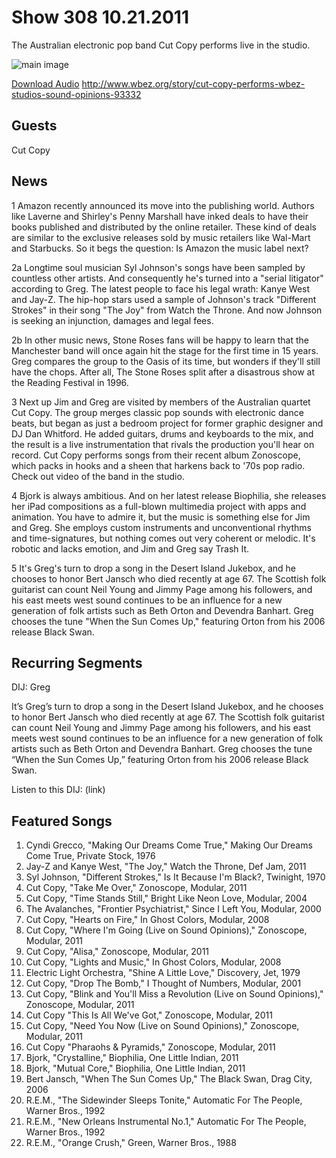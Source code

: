# Show 308 10.21.2011
The Australian electronic pop band Cut Copy performs live in the studio. 



![main image](http://www.soundopinions.org/images/2011/cutcopy.jpg)

[Download Audio](http://audio.soundopinions.org/streams/2011/10/so_20111021.m3u)
http://www.wbez.org/story/cut-copy-performs-wbez-studios-sound-opinions-93332

## Guests
Cut Copy

## News
1 Amazon recently announced its move into the publishing world. Authors like Laverne and Shirley's Penny Marshall have inked deals to have their books published and distributed by the online retailer. These kind of deals are similar to the exclusive releases sold by music retailers like Wal-Mart and Starbucks. So it begs the question: Is Amazon the music label next?

2a Longtime soul musician Syl Johnson's songs have been sampled by countless other artists. And consequently he's turned into a "serial litigator" according to Greg. The latest people to face his legal wrath: Kanye West and Jay-Z. The hip-hop stars used a sample of Johnson's track "Different Strokes" in their song "The Joy" from Watch the Throne. And now Johnson is seeking an injunction, damages and legal fees. 

2b In other music news, Stone Roses fans will be happy to learn that the Manchester band will once again hit the stage for the first time in 15 years. Greg compares the group to the Oasis of its time, but wonders if they'll still have the chops. After all, The Stone Roses split after a disastrous show at the Reading Festival in 1996.

3 Next up Jim and Greg are visited by members of the Australian quartet Cut Copy. The group merges classic pop sounds with electronic dance beats, but began as just a bedroom project for former graphic designer and DJ Dan Whitford. He added guitars, drums and keyboards to the mix, and the result is a live instrumentation that rivals the production you'll hear on record. Cut Copy performs songs from their recent album Zonoscope, which packs in hooks and a sheen that harkens back to '70s pop radio. Check out video of the band in the studio.

4 Bjork is always ambitious. And on her latest release Biophilia, she releases her iPad compositions as a full-blown multimedia project with apps and animation. You have to admire it, but the music is something else for Jim and Greg. She employs custom instruments and unconventional rhythms and time-signatures, but nothing comes out very coherent or melodic. It's robotic and lacks emotion, and Jim and Greg say Trash It.

5 It's Greg's turn to drop a song in the Desert Island Jukebox, and he chooses to honor Bert Jansch who died recently at age 67. The Scottish folk guitarist can count Neil Young and Jimmy Page among his followers, and his east meets west sound continues to be an influence for a new generation of folk artists such as Beth Orton and Devendra Banhart. Greg chooses the tune "When the Sun Comes Up," featuring Orton from his 2006 release Black Swan.

## Recurring Segments
DIJ: Greg

It’s Greg’s turn to drop a song in the Desert Island Jukebox, and he chooses to honor Bert Jansch who died recently at age 67. The Scottish folk guitarist can count Neil Young and Jimmy Page among his followers, and his east meets west sound continues to be an influence for a new generation of folk artists such as Beth Orton and Devendra Banhart. Greg chooses the tune “When the Sun Comes Up,” featuring Orton from his 2006 release Black Swan.

Listen to this DIJ: (link)

## Featured Songs
1. Cyndi Grecco, "Making Our Dreams Come True," Making Our Dreams Come True, Private Stock, 1976
2. Jay-Z and Kanye West, "The Joy," Watch the Throne, Def Jam, 2011
3. Syl Johnson, "Different Strokes," Is It Because I'm Black?, Twinight, 1970
4. Cut Copy, "Take Me Over," Zonoscope, Modular, 2011
5. Cut Copy, "Time Stands Still," Bright Like Neon Love, Modular, 2004
6. The Avalanches, "Frontier Psychiatrist," Since I Left You, Modular, 2000
7. Cut Copy, "Hearts on Fire," In Ghost Colors, Modular, 2008
8. Cut Copy, "Where I'm Going (Live on Sound Opinions)," Zonoscope, Modular, 2011
9. Cut Copy, "Alisa," Zonoscope, Modular, 2011
10. Cut Copy, "Lights and Music," In Ghost Colors, Modular, 2008
11. Electric Light Orchestra, "Shine A Little Love," Discovery, Jet, 1979
12. Cut Copy, "Drop The Bomb," I Thought of Numbers, Modular, 2001
13. Cut Copy, "Blink and You'll Miss a Revolution (Live on Sound Opinions)," Zonoscope, Modular, 2011
14. Cut Copy "This Is All We've Got," Zonoscope, Modular, 2011
15. Cut Copy, "Need You Now (Live on Sound Opinions)," Zonoscope, Modular, 2011
16. Cut Copy "Pharaohs & Pyramids," Zonoscope, Modular, 2011
17. Bjork, "Crystalline," Biophilia, One Little Indian, 2011
18. Bjork, "Mutual Core," Biophilia, One Little Indian, 2011
19. Bert Jansch, "When The Sun Comes Up," The Black Swan, Drag City, 2006
20. R.E.M., "The Sidewinder Sleeps Tonite," Automatic For The People, Warner Bros., 1992
21. R.E.M., "New Orleans Instrumental No.1," Automatic For The People, Warner Bros., 1992
22. R.E.M., "Orange Crush," Green, Warner Bros., 1988
